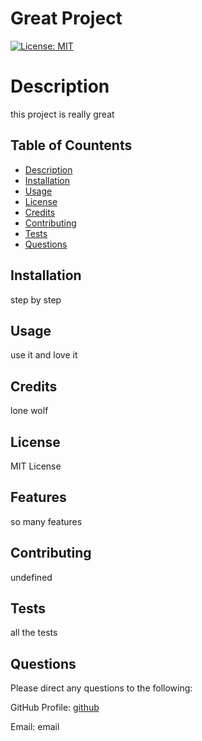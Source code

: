 
# Great Project
[![License: MIT](https://img.shields.io/badge/License-MIT-yellow.svg)](https://opensource.org/licenses/MIT)

# Description <a name="description"></a>
this project is really great

## Table of Countents 
- [Description](#description)
- [Installation](#installation)
- [Usage](#usage)
- [License](#license)
- [Credits](#credits)
- [Contributing](#contributing)
- [Tests](#tests)
- [Questions](#questions)

## Installation <a name="installation"></a>
step by step

## Usage <a name="usage"></a>
use it and love it

## Credits <a name="credits"></a>
lone wolf

## License <a name="license"></a>
MIT License

## Features <a name="features"></a>
so many features

## Contributing <a name="contributing"></a>
undefined

## Tests <a name="tests"></a>
all the tests

## Questions <a name="questions"></a>

Please direct any questions to the following:

GitHub Profile: [github](https://github.com/github)

Email: email
